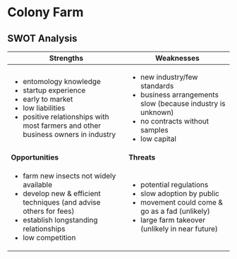 # Colony Farm
## SWOT Analysis

|Strengths|Weaknesses|
|-|-|
|<ul><li>entomology knowledge</li><li>startup experience</li><li>early to market</li><li>low liabilities</li><li>positive relationships with most farmers and other business owners in industry</li></ul>|<ul><li>new industry/few standards</li><li>business arrangements slow (because industry is unknown)</li><li>no contracts without samples</li><li>low capital</li></ul>|
|__Opportunities__|__Threats__|
|<ul><li>farm new insects not widely available</li><li>develop new & efficient techniques (and advise others for fees)</li><li>establish longstanding relationships</li><li>low competition</li></ul>|<ul><li>potential regulations</li><li>slow adoption by public</li><li>movement could come & go as a fad (unlikely)</li><li>large farm takeover (unlikely in near future)</li></ul>|
